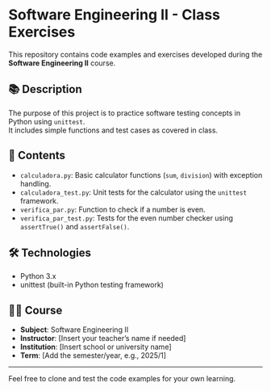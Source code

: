 # Software Engineering II - Class Exercises

This repository contains code examples and exercises developed during the **Software Engineering II** course.

## 📚 Description

The purpose of this project is to practice software testing concepts in Python using `unittest`.  
It includes simple functions and test cases as covered in class.

## 🧪 Contents

- `calculadora.py`: Basic calculator functions (`sum`, `division`) with exception handling.
- `calculadora_test.py`: Unit tests for the calculator using the `unittest` framework.
- `verifica_par.py`: Function to check if a number is even.
- `verifica_par_test.py`: Tests for the even number checker using `assertTrue()` and `assertFalse()`.

## 🛠️ Technologies

- Python 3.x
- unittest (built-in Python testing framework)

## 👨‍🏫 Course

- **Subject**: Software Engineering II
- **Instructor**: [Insert your teacher’s name if needed]
- **Institution**: [Insert school or university name]
- **Term**: [Add the semester/year, e.g., 2025/1]

---

Feel free to clone and test the code examples for your own learning.
